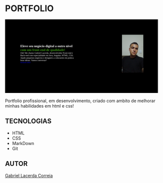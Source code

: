 # PORTFOLIO

![](./preview.png)

Portfolio profissional, em desenvolvimento, criado com ambito
de melhorar minhas habilidades em html e css!

## TECNOLOGIAS

* HTML
* CSS
* MarkDown
* Git

## AUTOR
[Gabriel Lacerda Correia](https://www.linkedin.com/in/gabriellacerda1005/)